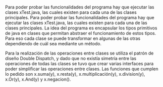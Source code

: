 Para poder probar las funcionalidades del programa hay que ejecutar las clases xTest.java, las cuales existen para cada una de las clases principales.
Para poder probar las funcionalidades del programa hay que ejecutar las clases xTest.java, las cuales existen para cada una de las clases principales.
La idea del programa es encapsular los tipos primitivos de java en clases que permitan abstraer el funcionamiento de estos tipos. Para eso cada clase se puede transformar
en algunas de las otras dependiendo de cuál sea mediante un método.


Para la realización de las operaciones entre clases se utiliza el patrón de diseño Double Dispatch, y dado que no existía simetría entre las operaciones de todas
las clases se tuvo que crear varias interfaces para poder simplificar las operaciones entre clases.
Las funciones que cumplen lo pedido son x.suma(y), x.resta(y), x.multiplicación(y), x.division(y), x.Or(y), x.And(y) y x.negacion().
